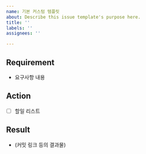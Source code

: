 ```yaml
---
name: 기본 커스텀 템플릿
about: Describe this issue template's purpose here.
title: ''
labels: ''
assignees: ''

---
```


## Requirement
- 요구사항 내용

## Action
- [ ] 할일 리스트

## Result
- (커밋 링크 등의 결과물)
